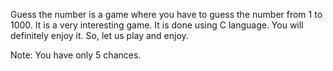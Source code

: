 Guess the number is a game where you have to guess the number from 1 to 1000. It is a very interesting game. It is done using C language. You will definitely enjoy it. So, let us play and enjoy.




Note: You have only 5 chances.

